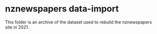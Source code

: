 # nznewspapers data-import

This folder is an archive of the dataset used to rebuild the nznewspapers site in 2021.
